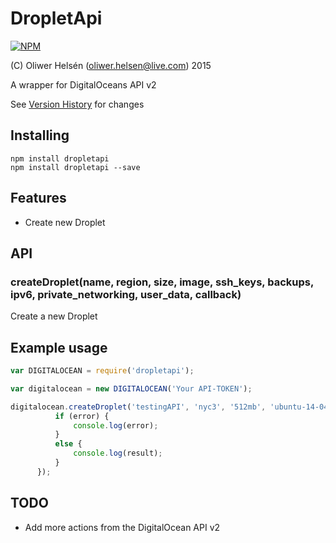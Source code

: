 DropletApi
=======

[![NPM](https://nodei.co/npm/dropletapi.png?downloads=true&stars=true)](https://nodei.co/npm/dropletapi/)

(C) Oliwer Helsén (oliwer.helsen@live.com) 2015

A wrapper for DigitalOceans API v2

See [Version History](https://github.com/oliwerhelsen/DigitalOcean-API-v2/wiki/Version-History) for changes

Installing
----------

```
npm install dropletapi
npm install dropletapi --save
```

Features
--------

* Create new Droplet

API
---


### createDroplet(name, region, size, image, ssh_keys, backups, ipv6, private_networking, user_data, callback)

Create a new Droplet

Example usage
-------------

```javascript
var DIGITALOCEAN = require('dropletapi');

var digitalocean = new DIGITALOCEAN('Your API-TOKEN');

digitalocean.createDroplet('testingAPI', 'nyc3', '512mb', 'ubuntu-14-04-x64', null, false, true, null, null, function (error, result) {
          if (error) {
              console.log(error);
          }
          else {
              console.log(result);
          }
      });

```

TODO
----
* Add more actions from the DigitalOcean API v2
